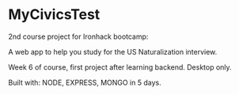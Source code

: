 # MyCivicsTest
2nd course project for Ironhack bootcamp:

A web app to help you study for the US Naturalization interview. 

Week 6 of course, first project after learning backend. Desktop only.

Built with: NODE, EXPRESS, MONGO in 5 days.
